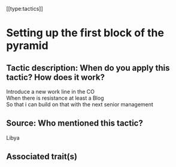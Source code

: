 [[type:tactics]]

# Setting up the first block of the pyramid

## Tactic description: When do you apply this tactic? How does it work?

Introduce a new work line in the CO  
When there is resistance at least a Blog  
So that i can build on that with the next senior management

## Source: Who mentioned this tactic?

Libya

## Associated trait(s)
   


## 
   


##
